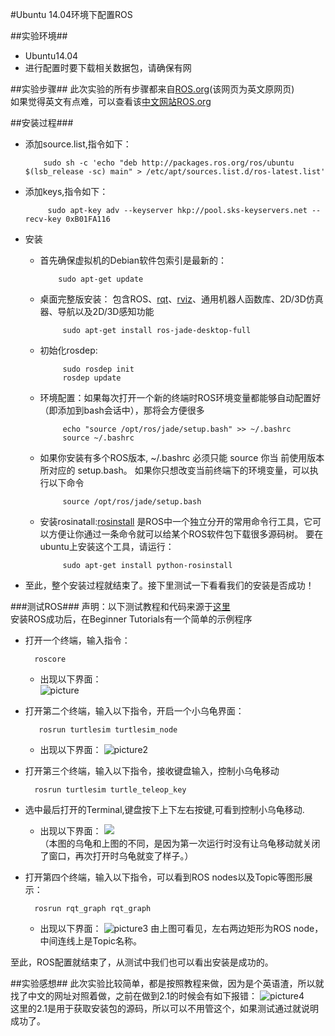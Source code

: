 #Ubuntu 14.04环境下配置ROS  

##实验环境##
- Ubuntu14.04
- 进行配置时要下载相关数据包，请确保有网
  
##实验步骤##
此次实验的所有步骤都来自[ROS.org](http://wiki.ros.org/jade/Installation/Ubuntu)(该网页为英文原网页)  
如果觉得英文有点难，可以查看该[中文网站ROS.org](http://wiki.ros.org/cn/jade/Installation/Ubuntu)  
  
##安装过程###
- 添加source.list,指令如下：  
       
          sudo sh -c 'echo "deb http://packages.ros.org/ros/ubuntu $(lsb_release -sc) main" > /etc/apt/sources.list.d/ros-latest.list'   
- 添加keys,指令如下：  
  
           sudo apt-key adv --keyserver hkp://pool.sks-keyservers.net --recv-key 0xB01FA116  
- 安装
  - 首先确保虚拟机的Debian软件包索引是最新的：  
  
            sudo apt-get update  
  - 桌面完整版安装： 包含ROS、[rqt](http://wiki.ros.org/rqt)、[rviz](http://wiki.ros.org/rviz)、通用机器人函数库、2D/3D仿真器、导航以及2D/3D感知功能  
     
             sudo apt-get install ros-jade-desktop-full  
  - 初始化rosdep:  
    
             sudo rosdep init
             rosdep update  
  - 环境配置：如果每次打开一个新的终端时ROS环境变量都能够自动配置好（即添加到bash会话中），那将会方便很多  
  
             echo "source /opt/ros/jade/setup.bash" >> ~/.bashrc
             source ~/.bashrc  
   - 如果你安装有多个ROS版本, ~/.bashrc 必须只能 source 你当  前使用版本所对应的 setup.bash。
   如果你只想改变当前终端下的环境变量，可以执行以下命令  
    
              source /opt/ros/jade/setup.bash  
   - 安装rosinatall:[rosinstall](http://wiki.ros.org/rosinstall) 是ROS中一个独立分开的常用命令行工具，它可以方便让你通过一条命令就可以给某个ROS软件包下载很多源码树。
   要在ubuntu上安装这个工具，请运行：  
  
              sudo apt-get install python-rosinstall  
- 至此，整个安装过程就结束了。接下里测试一下看看我们的安装是否成功！  
  
###测试ROS###
声明：以下测试教程和代码来源于[这里](http://www.th7.cn/system/lin/201504/103167.shtml)   
安装ROS成功后，在Beginner Tutorials有一个简单的示例程序  
  
- 打开一个终端，输入指令：  
                    
        roscore
  - 出现以下界面：  
  ![picture](http://7xrn7f.com1.z0.glb.clouddn.com/16-11-7/3178119.jpg)
  
- 打开第二个终端，输入以下指令，开启一个小乌龟界面：  

         rosrun turtlesim turtlesim_node
  - 出现以下界面：
  ![picture2](http://7xrn7f.com1.z0.glb.clouddn.com/16-11-7/2995849.jpg)
- 打开第三个终端，输入以下指令，接收键盘输入，控制小乌龟移动

        rosrun turtlesim turtle_teleop_key
- 选中最后打开的Terminal,键盘按下上下左右按键,可看到控制小乌龟移动.
   - 出现以下界面：
   ![](http://7xrn7f.com1.z0.glb.clouddn.com/16-11-7/73080925.jpg)  
  （本图的乌龟和上图的不同，是因为第一次运行时没有让乌龟移动就关闭了窗口，再次打开时乌龟就变了样子。）
- 打开第四个终端，输入以下指令，可以看到ROS nodes以及Topic等图形展示：

        rosrun rqt_graph rqt_graph
   - 出现以下界面：
   ![picture3](http://7xrn7f.com1.z0.glb.clouddn.com/16-11-7/22968833.jpg)
   由上图可看见，左右两边矩形为ROS node，中间连线上是Topic名称。  

至此，ROS配置就结束了，从测试中我们也可以看出安装是成功的。

##实验感想##
此次实验比较简单，都是按照教程来做，因为是个英语渣，所以就找了中文的网址对照着做，之前在做到2.1的时候会有如下报错：
![picture4](http://7xrn7f.com1.z0.glb.clouddn.com/16-11-7/28022754.jpg)  
这里的2.1是用于获取安装包的源码，所以可以不用管这个，如果测试通过就说明成功了。


